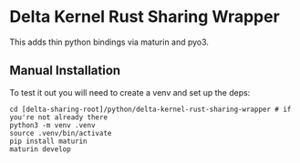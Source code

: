 # Delta Kernel Rust Sharing Wrapper

This adds thin python bindings via maturin and pyo3.

## Manual Installation
To test it out you will need to create a venv and set up the deps:

    cd [delta-sharing-root]/python/delta-kernel-rust-sharing-wrapper # if you're not already there
    python3 -m venv .venv
    source .venv/bin/activate
    pip install maturin
    maturin develop
